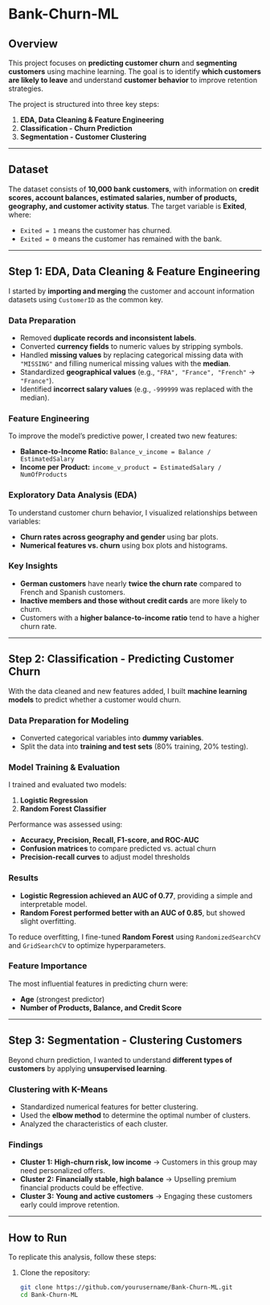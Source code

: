 # Bank-Churn-ML

## Overview  
This project focuses on **predicting customer churn** and **segmenting customers** using machine learning. The goal is to identify **which customers are likely to leave** and understand **customer behavior** to improve retention strategies.  

The project is structured into three key steps:  
1. **EDA, Data Cleaning & Feature Engineering**  
2. **Classification - Churn Prediction**  
3. **Segmentation - Customer Clustering**  

---

## Dataset  
The dataset consists of **10,000 bank customers**, with information on **credit scores, account balances, estimated salaries, number of products, geography, and customer activity status**. The target variable is **Exited**, where:  
- `Exited = 1` means the customer has churned.  
- `Exited = 0` means the customer has remained with the bank.  

---

## Step 1: EDA, Data Cleaning & Feature Engineering  

I started by **importing and merging** the customer and account information datasets using `CustomerID` as the common key.  

### **Data Preparation**  
- Removed **duplicate records and inconsistent labels**.  
- Converted **currency fields** to numeric values by stripping symbols.  
- Handled **missing values** by replacing categorical missing data with `"MISSING"` and filling numerical missing values with the **median**.  
- Standardized **geographical values** (e.g., `"FRA", "France", "French"` → `"France"`).  
- Identified **incorrect salary values** (e.g., `-999999` was replaced with the median).  

### **Feature Engineering**  
To improve the model’s predictive power, I created two new features:  
- **Balance-to-Income Ratio:** `Balance_v_income = Balance / EstimatedSalary`  
- **Income per Product:** `income_v_product = EstimatedSalary / NumOfProducts`  

### **Exploratory Data Analysis (EDA)**  
To understand customer churn behavior, I visualized relationships between variables:  
- **Churn rates across geography and gender** using bar plots.  
- **Numerical features vs. churn** using box plots and histograms.  

### **Key Insights**  
- **German customers** have nearly **twice the churn rate** compared to French and Spanish customers.  
- **Inactive members and those without credit cards** are more likely to churn.  
- Customers with a **higher balance-to-income ratio** tend to have a higher churn rate.  

---

## Step 2: Classification - Predicting Customer Churn  

With the data cleaned and new features added, I built **machine learning models** to predict whether a customer would churn.  

### **Data Preparation for Modeling**  
- Converted categorical variables into **dummy variables**.  
- Split the data into **training and test sets** (80% training, 20% testing).  

### **Model Training & Evaluation**  
I trained and evaluated two models:  
1. **Logistic Regression**  
2. **Random Forest Classifier**  

Performance was assessed using:  
- **Accuracy, Precision, Recall, F1-score, and ROC-AUC**  
- **Confusion matrices** to compare predicted vs. actual churn  
- **Precision-recall curves** to adjust model thresholds  

### **Results**  
- **Logistic Regression achieved an AUC of 0.77**, providing a simple and interpretable model.  
- **Random Forest performed better with an AUC of 0.85**, but showed slight overfitting.  

To reduce overfitting, I fine-tuned **Random Forest** using `RandomizedSearchCV` and `GridSearchCV` to optimize hyperparameters.  

### **Feature Importance**  
The most influential features in predicting churn were:  
- **Age** (strongest predictor)  
- **Number of Products, Balance, and Credit Score**  

---

## Step 3: Segmentation - Clustering Customers  

Beyond churn prediction, I wanted to understand **different types of customers** by applying **unsupervised learning**.  

### **Clustering with K-Means**  
- Standardized numerical features for better clustering.  
- Used the **elbow method** to determine the optimal number of clusters.  
- Analyzed the characteristics of each cluster.  

### **Findings**  
- **Cluster 1:** **High-churn risk, low income** → Customers in this group may need personalized offers.  
- **Cluster 2:** **Financially stable, high balance** → Upselling premium financial products could be effective.  
- **Cluster 3:** **Young and active customers** → Engaging these customers early could improve retention.  

---

## How to Run  

To replicate this analysis, follow these steps:  

1. Clone the repository:  
   ```bash
   git clone https://github.com/yourusername/Bank-Churn-ML.git
   cd Bank-Churn-ML
